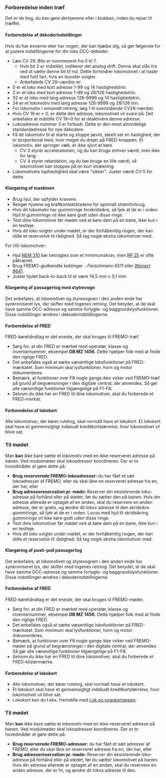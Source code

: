 ﻿### Forberedelse inden træf
Det er de ting, du kan gøre derhjemme eller i klubben, inden du rejser til træffet.
 
#### Forberedelse af dekoderindstillinger
Hvis du har evnerne eller har nogen, der kan hjælpe dig, så gør følgende for at justere indstillingerne for din loko DCC-dekoder:
- Læs CV 29. Bits er nummereret fra 0 til 7.
  - Hvis bit 2 er indstillet, indikerer det analog drift. Denne skal slås fra ved at sætte denne bit til nul. Dette forhindrer lokomotivet i at haste med fuld fart, hvis en booster svigter.
  - Anbefalede CV 29-værdier er:
- 0 er et loko med kort adresse 1-99 og 14 hastighedstrin.
- 2 er et loko med kort adresse 1-99 og 28/126 hastighedstrin.
- 32 er et loko med lang adresse 128-9999 og 14 hastighedstrin.
- 34 er et lokomotiv med lang adresse 128-9999 og 28/126 trin.
- For lokomotiv i *omvendt* retning, læg 1 til ovenstående CV29-værdier.
- Hvis CV 19 er > 0, er dette den adresse, lokomotivet vil svare på. Det anbefales at indstille CV 19=0 for at deaktivere denne adresse.
- Lokoadresse nummer 3 er forbudt. Dette er den mest almindelige standardadresse for nye dekodere.
- Få dit lokomotiv til at starte og stoppe jævnt, ideelt set en hastighed, der er proportional med, hvor meget du drejer på FRED-knappen. Et lokomotiv, der springer væk, er ikke sjovt at køre.
  - CV 3 styrer accelerationen, og du kan bruge enhver værdi, men ikke for lang.
  - CV 4 styrer retardation, og du bør bruge en lille værdi, så lokomotivet kan stoppes på en kort strækning.
- Lokomotivets tophastighed skal være "sikker". Juster værdi CV 5 for dette.

#### Klargøring af maskinen
- Brug hjul, der opfylder kravene.
- Rengør hjulene og kraftkontaktbladene for optimalt strømforbrug.
- Hvis dit lokomotiv har gummiringe forskridsikre, så tjek at de er i orden. Hjul til gummiringe vil ikke køre godt uden disse ringe.
- Test dine lokomotiver før mødet ved at køre dem på en bane, ikke kun i en testleje.
- Hvis dit loko svigter under mødet, er der forhåbentlig nogen, der kan stille et reservelok til rådighed. Så tag nogle ekstra lokomotiver med.
 
For H0-lokomotiver:
- Hjul [NEM 310](https://www.morop.eu/images/NEM_register/NEM_E/nem310_en_2009_20111116.pdf) bør betragtes som et minimumskrav,
men [RP 25](https://www.nmra.org/sites/default/files/standards/sandrp/pdf/RP-25%202009.07.pdf) er ofte påkrævet.
- Brug FREMO-godkendte koblinger - *Fleischmann 6511* eller [*Weinert 8641*](https://weinert-modellbau.de/shop/weinert-modellbau-h0/bauteile-h0/grosspackung-kupplungen-zum-einsetzen-in-die-pufferbohle-detalje).
- Juster hjulet back-to-back til at være 14,5 mm ± 0,1 mm.

#### Klargøring af passagertog med stytrevogn
Det anbefales, at lokomotivet og styrevognen i den anden ende har synkroniseret lys, der skifter med togenes retning.
Det betyder, at de skal have samme DCC-adresse og samme forlygte- og baggrundslysfunktioner. Disse indstillinger ændres i dekoderindstillingerne.

#### Forberedelse af FRED
FRED-kørehåndtag er det eneste, der skal bruges til FREMO-træf.
- Sørg for, at din FRED er mærket med operatør, klasse og inventarnummer, eksempel **DB MZ 1456**. Dette hjælper folk med at finde den rigtige FRED.
- Det anbefales også at sætte væsentlige lokofunktioner på FRED-mærkatet. Som minimum skal lysfunktioner, horn og motor dokumenteres.
- Bemærk, at funktioner over F8 nogle gange ikke virker ved FREMO-træf på grund af begrænsninger i den digitale central, der anvendes. Så gør alle væsentlige funktioner tilgængelige på F1-F8.
- Selvom du ikke har en FRED til dine lokomotiver, skal du forberede et FRED-merkat.

#### Forberedelse af lokokort
Alle lokomotiver, der kører rutetog, skal normalt have et lokokort.
Et lokokort skal have et gennemsigtigt indskudt kreditkortstørrelse, hvor lokomotivet vil blive sat.

### Til mødet
Man **kan** ikke bare sætte et lokomotiv med en ikke-reserveret adresse på banen.
Ved modulmøder skal lokoadresser koordineres. Der er to hovedmåder at gøre dette på:
- **Brug reserverede FREMO-lokoadresser:** du har fået et sæt lokoadresser af FREMO, eller du skal låne en reserveret adresse fra en, der har, eller
- **Brug adressereservation pr. møde:** Reserver din eksisterende loko-adresse på forhånd eller på stedet, før du sætter den på banen.
Hvis din adresse allerede er optaget af en anden, skal du reservere en anden adresse, der er gratis, og ændre dit lokos adresse til den.skridsikre gummiringe, så tjek at de er i orden. Locos med hjul til skridsikring gummiringe vil ikke køre godt uden disse ringe.
- Test dine lokomotiver før mødet ved at køre dem på en bane, ikke kun i en testleje.
- Hvis dit loko svigter under mødet, er der forhåbentlig nogen, der kan stille et reservelok til rådighed. Så tag nogle ekstra lokomotiver med.

#### Klargøring af push-pull passagertog
Det anbefales, at lokomotivet og styrevognen i den anden ende har synkroniseret lys, der skifter med togenes retning.
Det betyder, at de skal have samme DCC-adresse og samme forlygte- og baggrundslysfunktioner. Disse indstillinger ændres i dekoderindstillingerne.

#### Forberedelse af FRED
FRED-kørehåndtag er det eneste, der skal bruges til FREMO-møder.
- Sørg for, at din FRED er mærket med operatør, klasse og inventarnummer, eksempel **DB MZ 1456**. Dette hjælper folk med at finde den rigtige FRED.
- Det anbefales også at sætte væsentlige lokofunktioner på FRED-mærkatet. Som minimum skal lysfunktioner, horn og motor dokumenteres.
- Bemærk, at funktioner over F8 nogle gange ikke virker ved FREMO-møder på grund af begrænsninger i den digitale central, der anvendes. Så gør alle væsentlige funktioner tilgængelige på F1-F8.
- Selvom du ikke har en FRED til dine lokomotiver, skal du forberede et FRED-klistermærke.

#### Forberedelse af lokokort
- Alle lokomotiver, der kører rutetog, skal normalt have et lokokort.
- Et lokokort skal have et gennemsigtigt indskudt kreditkortstørrelse, hvor lokomotivet vil blive sat.
- Lokokort kan du f.eks. fremstille med [Lok og vognkortappen](https://wagoncardapp.azurewebsites.net/).

### Til mødet
Man **kan** ikke bare sætte et lokomotiv med en ikke-reserveret adresse på banen.
Ved modulmøder skal lokoadresser koordineres. Der er to hovedmåder at gøre dette på:
- **Brug reserverede FREMO-adresser:** du har fået et sæt adresser af FREMO, eller du skal låne en reserveret adresse fra en, der har, eller
- **Brug adressereservation pr. møde:** Reserver din eksisterende loko-adresse på forhånd eller på stedet, før du sætter lokomotivet på banen.
Hvis din adresse allerede er optaget af en anden, skal du reservere en anden adresse, der er fri, og ændre dit lokos adresse til den.
